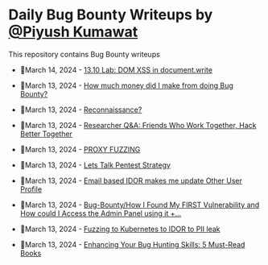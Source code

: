 # Daily Bug Bounty Writeups by [@Piyush Kumawat](https://twitter.com/piyush_supiy) 
This repository contains Bug Bounty writeups

<!-- BLOG-POST-LIST:START -->
 - 💯March 14, 2024 - [13.10 Lab: DOM XSS in document.write](https://cyberw1ng.medium.com/13-10-lab-dom-xss-in-document-write-c702cd0bd743?source=rss------bug_bounty-5) 

 - 💯March 13, 2024 - [How much money did I make from doing Bug Bounty?](https://systemweakness.com/how-much-money-did-i-make-from-doing-bug-bounty-707438b71f47?source=rss------bug_bounty-5) 

 - 💯March 13, 2024 - [Reconnaissance?](https://mrrobotstxt.medium.com/reconnaissance-ca2fa7bf821d?source=rss------bug_bounty-5) 

 - 💯March 13, 2024 - [Researcher Q&amp;A: Friends Who Work Together, Hack Better Together](https://blog.developer.adobe.com/researcher-q-a-friends-who-work-together-hack-better-together-c698ff0be732?source=rss------bug_bounty-5) 

 - 💯March 13, 2024 - [PROXY FUZZING](https://karol-mazurek.medium.com/proxy-fuzzing-4dc77968cfd8?source=rss------bug_bounty-5) 

 - 💯March 13, 2024 - [Lets Talk Pentest Strategy](https://medium.com/@hackstack/lets-talk-pentest-strategy-adea4d3b085e?source=rss------bug_bounty-5) 

 - 💯March 13, 2024 - [Email based IDOR makes me update Other User Profile](https://rohmadhidayah.medium.com/email-based-idor-makes-me-update-other-user-profile-8e6e289f4391?source=rss------bug_bounty-5) 

 - 💯March 13, 2024 - [Bug-Bounty/How I Found My FIRST Vulnerability and How could I Access the Admin Panel using it +…](https://medium.com/@rogxoorsafe/bug-bounty-how-i-found-my-first-vulnerability-and-how-could-i-access-the-admin-panel-using-it-899d75da2f37?source=rss------bug_bounty-5) 

 - 💯March 13, 2024 - [Fuzzing to Kubernetes to IDOR to PII leak](https://nityanandjha18.medium.com/fuzzing-to-kubernetes-to-idor-to-pii-leak-dae0dda70090?source=rss------bug_bounty-5) 

 - 💯March 13, 2024 - [Enhancing Your Bug Hunting Skills: 5 Must-Read Books](https://medium.com/@aayushdhakal005/enhancing-your-bug-hunting-skills-5-must-read-books-edb6029c19a6?source=rss------bug_bounty-5) 
<!-- BLOG-POST-LIST:END -->
